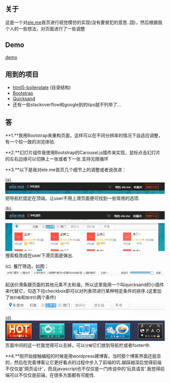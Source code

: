## 关于

这是一个对[ele.me](http://ele.me)首页进行视觉模仿的实现(没有要冒犯的意思..囧)，然后根据我个人的一些想法，对页面进行了一些调整

## Demo

[demo](http://lanzc.com/eleme)

## 用到的项目

 - [html5-boilerplate](https://github.com/h5bp/html5-boilerplate) (目录结构)
 - [Bootstrap](https://github.com/twbs/bootstrap) 
 - [Quicksand](https://github.com/razorjack/quicksand)
 - 还有一些stackoverflow和google到的tips就不列举了... 

## 答

**1.**我用Bootstrap来重构页面，这样可以在不同分辨率的情况下自适应调整，有一个较一致的浏览体验.

**2.**幻灯片组件我使用Bootstrap的Carousel.js插件来实现，鼠标点击幻灯片的左右边缘可以切换上一张或者下一张.支持无限循环

**3.**以下是我对ele.me首页几个细节上的调整或者说改进：

(a). ![](https://raw.githubusercontent.com/hanaarena/Little-eleme/master/img/0.png)
把导航栏固定在顶端，让user不用上滑页面便可找到一些常用的选项.

(b). ![](https://raw.githubusercontent.com/hanaarena/Little-eleme/master/img/1.gif)
搜索框改成在user下滑页面是弹出.

(c). 餐厅筛选，如图：
![](https://raw.githubusercontent.com/hanaarena/Little-eleme/master/img/2.png)

起送价滑条跟页面的其他元素不太和谐，所以这里我用一个叫quicksand的小插件来代替它，勾选下拉checkbox即可以对列表项进行某种特定条件的排序.(这里加了`按价格`和`按评价`两个条件)
![](https://raw.githubusercontent.com/hanaarena/Little-eleme/master/img/3.png)

(d).<br>![](https://raw.githubusercontent.com/hanaarena/Little-eleme/master/img/4.png)
页面中间的这一栏我觉得可以去掉，可以`分解`它们放到导航栏或者footer中.

**4.**刚开始接触编程的时候是用wordpress建博客，当时那个博客界面还挺丑的，然后在完善博客让它更好看点的过程中步入了前端的坑.越踩越深后觉得前端不仅仅是'网页设计'，而且javascript也不仅仅是一门传说中的'玩具语言'.我觉得前端可以不仅仅是前端，在很多方面都有可能性.